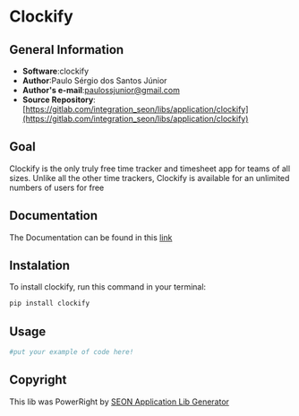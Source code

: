 # Clockify

## General Information
* **Software**:clockify
* **Author**:Paulo Sérgio dos Santos Júnior
* **Author's e-mail**:paulossjunior@gmail.com
* **Source Repository**: [https://gitlab.com/integration_seon/libs/application/clockify](https://gitlab.com/integration_seon/libs/application/clockify)  

## Goal
Clockify is the only truly free time tracker and timesheet app for teams of all sizes. Unlike all the other time trackers, Clockify is available for an unlimited numbers of users for free

## Documentation

The Documentation can be found in this [link](./docs/documentation.md)
	
## Instalation

To install clockify, run this command in your terminal:
```bash
pip install clockify
```

## Usage

```python
#put your example of code here!
```

## Copyright
This lib was PowerRight by [SEON Application Lib Generator](https://gitlab.com/mdd_seon/from_application_conceptual_data_model_2_lib_application)

	
